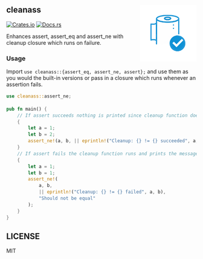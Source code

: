 ## cleanass <img src="assets/cleanass.png" width="150" height="150" align="right" />

[![Crates.io](https://img.shields.io/crates/v/cleanass)](https://crates.io/crates/cleanass)
[![Docs.rs](https://docs.rs/cleanass/badge.svg)](https://docs.rs/cleanass)

Enhances assert, assert_eq and assert_ne with cleanup closure which runs on failure.

### Usage

Import `use cleanass::{assert_eq, assert_ne, assert};` and use them as you would the built-in
versions or pass in a closure which runs whenever an assertion fails.


```rust
use cleanass::assert_ne;

pub fn main() {
    // If assert succeeds nothing is printed since cleanup function does not run
    {
        let a = 1;
        let b = 2;
        assert_ne!(a, b, || eprintln!("Cleanup: {} != {} succeeded", a, b));
    }
    // If assert fails the cleanup function runs and prints the message
    {
        let a = 1;
        let b = 1;
        assert_ne!(
            a, b,
            || eprintln!("Cleanup: {} != {} failed", a, b),
            "Should not be equal"
        );
    }
}
```

## LICENSE

MIT

